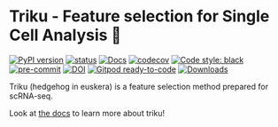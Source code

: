 # Triku - Feature selection for Single Cell Analysis 🦔
[![PyPI version](https://badge.fury.io/py/triku.svg)](https://badge.fury.io/py/triku)
[![status](https://gitlab.com/alexmascension/triku/badges/dev/pipeline.svg)](https://gitlab.com/alexmascension/triku)
[![Docs](https://readthedocs.org/projects/triku/badge/?version=latest)](https://triku.readthedocs.io/en/latest/)
[![codecov](https://codecov.io/gl/alexmascension/triku/branch/dev/graph/badge.svg)](https://codecov.io/gl/alexmascension/triku/branch/dev)
[![Code style: black](https://img.shields.io/badge/code%20style-black-000000.svg)](https://github.com/psf/black)
[![pre-commit](https://img.shields.io/badge/pre--commit-enabled-brightgreen?logo=pre-commit&logoColor=white)](https://github.com/pre-commit/pre-commit)
[![DOI](https://zenodo.org/badge/DOI/10.5281/zenodo.4016715.svg)](https://doi.org/10.5281/zenodo.4016715)
[![Gitpod ready-to-code](https://img.shields.io/badge/Gitpod-ready--to--code-blue?logo=gitpod)](https://gitpod.io/#https://gitlab.com/alexmascension/triku)
[![Downloads](https://pepy.tech/badge/triku)](https://pepy.tech/project/triku)

Triku (hedgehog in euskera) is a feature selection method prepared for scRNA-seq.

Look at [the docs](https://triku.readthedocs.io/en/latest/) to learn more about triku!


